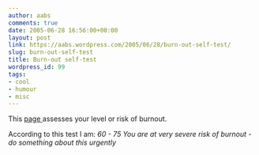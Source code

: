 ```yaml
---
author: aabs
comments: true
date: 2005-06-28 16:56:00+00:00
layout: post
link: https://aabs.wordpress.com/2005/06/28/burn-out-self-test/
slug: burn-out-self-test
title: Burn-out self-test
wordpress_id: 99
tags:
- cool
- humour
- misc
---
```


This [page ](http://www.mindtools.com/pages/article/newTCS_08.htm)assesses your level or risk of burnout.

According to this test I am:
_60 - 75
You are at very severe risk of burnout - do something about this urgently_
